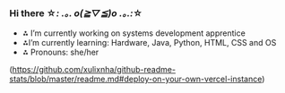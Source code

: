 ### Hi there ☆*: .｡. o(≧▽≦)o .｡.:*☆


- ⁂ I’m currently working on systems development apprentice
- ⁂I’m currently learning: Hardware, Java, Python, HTML, CSS and OS
- ⁂ Pronouns: she/her

(https://github.com/xulixnha/github-readme-stats/blob/master/readme.md#deploy-on-your-own-vercel-instance)
